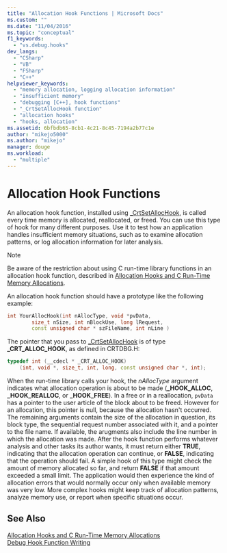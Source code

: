 ```yaml
---
title: "Allocation Hook Functions | Microsoft Docs"
ms.custom: ""
ms.date: "11/04/2016"
ms.topic: "conceptual"
f1_keywords: 
  - "vs.debug.hooks"
dev_langs: 
  - "CSharp"
  - "VB"
  - "FSharp"
  - "C++"
helpviewer_keywords: 
  - "memory allocation, logging allocation information"
  - "insufficient memory"
  - "debugging [C++], hook functions"
  - "_CrtSetAllocHook function"
  - "allocation hooks"
  - "hooks, allocation"
ms.assetid: 6bfbdb65-8cb1-4c21-8c45-7194a2b77c1e
author: "mikejo5000"
ms.author: "mikejo"
manager: douge
ms.workload: 
  - "multiple"
---
```

# Allocation Hook Functions
An allocation hook function, installed using [_CrtSetAllocHook](/cpp/c-runtime-library/reference/crtsetallochook), is called every time memory is allocated, reallocated, or freed. You can use this type of hook for many different purposes. Use it to test how an application handles insufficient memory situations, such as to examine allocation patterns, or log allocation information for later analysis.  
  
> [!NOTE]
>  Be aware of the restriction about using C run-time library functions in an allocation hook function, described in [Allocation Hooks and C Run-Time Memory Allocations](../debugger/allocation-hooks-and-c-run-time-memory-allocations.md).  
  
 An allocation hook function should have a prototype like the following example:  
  
```cpp
int YourAllocHook(int nAllocType, void *pvData,  
        size_t nSize, int nBlockUse, long lRequest,  
        const unsigned char * szFileName, int nLine )  
```  
  
 The pointer that you pass to [_CrtSetAllocHook](/cpp/c-runtime-library/reference/crtsetallochook) is of type **_CRT_ALLOC_HOOK**, as defined in CRTDBG.H:  
  
```cpp
typedef int (__cdecl * _CRT_ALLOC_HOOK)  
    (int, void *, size_t, int, long, const unsigned char *, int);  
```  
  
 When the run-time library calls your hook, the *nAllocType* argument indicates what allocation operation is about to be made (**_HOOK_ALLOC**, **_HOOK_REALLOC**, or **_HOOK_FREE**). In a free or in a reallocation, `pvData` has a pointer to the user article of the block about to be freed. However for an allocation, this pointer is null, because the allocation hasn't occurred. The remaining arguments contain the size of the allocation in question, its block type, the sequential request number associated with it, and a pointer to the file name. If available, the arugments also include the line number in which the allocation was made. After the hook function performs whatever analysis and other tasks its author wants, it must return either **TRUE**, indicating that the allocation operation can continue, or **FALSE**, indicating that the operation should fail. A simple hook of this type might check the amount of memory allocated so far, and return **FALSE** if that amount exceeded a small limit. The application would then experience the kind of allocation errors that would normally occur only when available memory was very low. More complex hooks might keep track of allocation patterns, analyze memory use, or report when specific situations occur.  
  
## See Also  
 [Allocation Hooks and C Run-Time Memory Allocations](../debugger/allocation-hooks-and-c-run-time-memory-allocations.md)   
 [Debug Hook Function Writing](../debugger/debug-hook-function-writing.md)   
